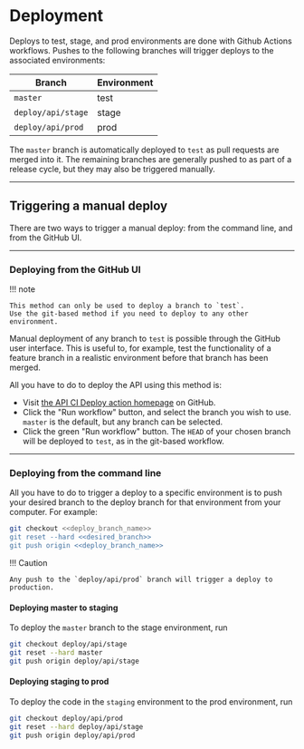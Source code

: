 # Deployment

Deploys to test, stage, and prod environments are done with Github Actions workflows.
Pushes to the following branches will trigger deploys to the associated environments:

| Branch                | Environment |
| --------------------- | ----------- |
| `master`              | test        |
| `deploy/api/stage`    | stage       |
| `deploy/api/prod`     | prod        |

The `master` branch is automatically deployed to `test` as pull requests are merged into it.
The remaining branches are generally pushed to as part of a release cycle, but they may also be triggered manually.

---

## Triggering a manual deploy

There are two ways to trigger a manual deploy: from the command line, and from the GitHub UI.

---

### Deploying from the GitHub UI

!!! note

    This method can only be used to deploy a branch to `test`.
    Use the git-based method if you need to deploy to any other environment.

Manual deployment of any branch to `test` is possible through the GitHub user interface.
This is useful to, for example, test the functionality of a feature branch in a realistic environment
before that branch has been merged.

All you have to do to deploy the API using this method is: 

- Visit [the API CI Deploy action homepage](https://github.com/EOLWD/pfml/actions?query=workflow%3A%22API+CI+Deploy%22) on GitHub.
- Click the "Run workflow" button, and select the branch you wish to use. `master` is the default, but any branch can be selected.
- Click the green "Run workflow" button. The `HEAD` of your chosen branch will be deployed to `test`, as in the git-based workflow.

---

### Deploying from the command line

All you have to do to trigger a deploy to a specific environment is 
to push your desired branch to the deploy branch for that environment from your computer. For example:

```sh
git checkout <<deploy_branch_name>>
git reset --hard <<desired_branch>>
git push origin <<deploy_branch_name>>
```

!!! Caution
    
    Any push to the `deploy/api/prod` branch will trigger a deploy to production.

#### Deploying master to staging

To deploy the `master` branch to the stage environment, run

```sh
git checkout deploy/api/stage
git reset --hard master
git push origin deploy/api/stage
```

#### Deploying staging to prod

To deploy the code in the `staging` environment to the prod environment, run

```sh
git checkout deploy/api/prod
git reset --hard deploy/api/stage
git push origin deploy/api/prod
```

